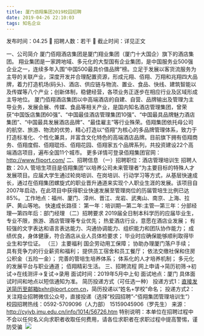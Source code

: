 ```yaml
---
title: 厦门佰翔集团2019校园招聘
date: 2019-04-26 22:10:03
tags: 知名企业
---
```

发布时间：04.25   🌟   招聘人数：若干   🌈   截止时间：详见正文
<!-- more -->
一、公司简介
厦门佰翔酒店集团是厦门翔业集团（厦门十大国企）旗下的酒店集团。
翔业集团是一家跨地域、多元化的大型国有企业集团，是中国服务业500强企业之一，连续多年入围“中国500最具价值品牌”榜。立足于发展以客货流服务为主导的关联产业，深度开发并合理配置资源，形成元翔、佰翔、万翔和兆翔四大品牌，着力打造机场(码头)、酒店、供应链与物流、置业、食品、快线、建筑智能以及传媒等八个产业；创新体制，稳健经营，各项业务正逐步在相应行业及区域形成主导地位。
厦门佰翔酒店集团以中高端酒店的自建、自营、品牌输出及管理为主导业务，发展会展、传媒、食品等相关产业，是国内知名酒店管理集团，曾荣获“中国饭店集团60强”、“中国最佳酒店管理集团10强”、“中国最具品牌魅力酒店集团”、“中国最具发展酒店品牌”、“最佳雇主”等行业殊荣。佰翔集团依托母公司的航空、旅游、物流的优势，精心打造以“佰翔”为核心的多品牌管理体系，致力于打造标准化、个性化兼具，并富含文化特色的高端酒店品牌。目前旗下拥有佰翔商务、佰翔度假、佰翔琨烁、佰翔花园、佰翔家五个品牌系列，共投资建设22个高端酒店项目，遍布全国11个城市。
更多详情可登录佰翔集团官网：http://www.fliport.com/
二、招聘信息
（一）招聘职位：酒店管理培训生
招聘人数：20人
管培生项目是佰翔集团“以培养公司未来管理者”为主要目标的特殊人才发展项目。应届大学生通过轮岗培训、在岗培训、行动学习等方式，从基层快速成长，通过在佰翔集团螺旋式的职业晋升通道来实现个人职业生涯的发展。该项目自2007年启动，在此项目中获得职业快速发展至管理岗位的历届管培生比例已达85%。
工作地点：福州、厦门、漳州、晋江、龙岩、武夷山、南京、上海、拉萨、黄山等地。
快速成长路径：
第一年：培训期—第二年:主管—第三年：分部经理—第四年后：部门经理
（二）招聘要求
2019届全日制本科学历的应届毕业生，专业不限，旅游、酒店管理等专业优先；
热爱酒店行业，意愿在酒店业发展；
有较强的文字表达和语言表达能力、沟通协调能力、组织能力和团队协作能力；
成绩优良，身体健康，符合酒店从业人员体检要求；
毕业时应确保能够顺利取得毕业生和学位证。
（三）主要福利
国企劳动用工保障；
协助办理厦门落户手续；
具有竞争力的行业薪资和福利；
提供员工宿舍和员工餐厅；
依法交缴社保和住房公积金（五险一金）；
完善的管培生培养体系；
体系化的人才培养机制；
多元化的发展平台与职业通道；
佰翔精彩生活。
三、招聘流程
网上申请→简历初筛→初试→在线测评→复试→录用
面试时间：2019年5月中上旬
面试地点：厦门
具体面试时间和地点以短信通知为准。
简历投递方式（可任选一种）
投递方式1：直接发送简历至邮箱bxhr@iport.com.cn，简历投递以“姓名+学校”命名；
投递方式2：关注翔业招聘微信公众号，直接投递（选择“校园招聘”-“佰翔集团管理培训生”）
校园招聘热线：0592-5709096（人力部）
15159045906（罗先生）
来源：
http://cyjyb.jmu.edu.cn/info/1014/56726.htm
特别说明：本单位在招聘过程中不会以任何名义向求职者收取任何费用，请各位求职者在求职过程中提高警惕，谨防受骗
 ![](https://cdn.weiweiblog.cn/20181015134814.png)